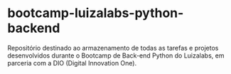 # bootcamp-luizalabs-python-backend
Repositório destinado ao armazenamento de todas as tarefas e projetos desenvolvidos durante o Bootcamp de Back-end Python do Luizalabs, em parceria com a DIO (Digital Innovation One).
